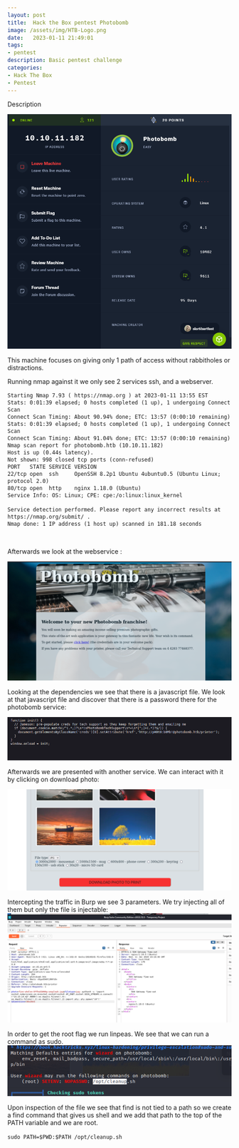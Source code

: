```yaml
---
layout: post
title:  Hack the Box pentest Photobomb
image: /assets/img/HTB-Logo.png
date:   2023-01-11 21:49:01
tags:
- pentest
description: Basic pentest challenge
categories:
- Hack The Box
- Pentest
---
```


Description

![](/assets/img/2023-01-11-21-25-39.png)

This machine focuses on giving only 1 path of access without rabbitholes or distractions. 

Running nmap against it we only see 2 services ssh, and a webserver.

```
Starting Nmap 7.93 ( https://nmap.org ) at 2023-01-11 13:55 EST
Stats: 0:01:39 elapsed; 0 hosts completed (1 up), 1 undergoing Connect Scan
Connect Scan Timing: About 90.94% done; ETC: 13:57 (0:00:10 remaining)
Stats: 0:01:39 elapsed; 0 hosts completed (1 up), 1 undergoing Connect Scan
Connect Scan Timing: About 91.04% done; ETC: 13:57 (0:00:10 remaining)
Nmap scan report for photobomb.htb (10.10.11.182)
Host is up (0.44s latency).
Not shown: 998 closed tcp ports (conn-refused)
PORT   STATE SERVICE VERSION
22/tcp open  ssh     OpenSSH 8.2p1 Ubuntu 4ubuntu0.5 (Ubuntu Linux; protocol 2.0)
80/tcp open  http    nginx 1.18.0 (Ubuntu)
Service Info: OS: Linux; CPE: cpe:/o:linux:linux_kernel

Service detection performed. Please report any incorrect results at https://nmap.org/submit/ .
Nmap done: 1 IP address (1 host up) scanned in 181.18 seconds



```


Afterwards we look at the webservice :

![](/assets/img/2023-01-11-21-31-37.png)

Looking at the dependencies we see that there is a javascript file. We look at that javascript file and discover that there is a password there for the photobomb service:

![](/assets/img/2023-01-11-21-33-43.png)

Afterwards we are presented with another service.
We can interact with it by clicking on download photo:

![](/assets/img/2023-01-11-21-35-23.png)

Intercepting the traffic in Burp we see 3 parameters.
We try injecting all of them but only the file is injectable:
![](/assets/img/2023-01-11-21-36-33.png)

In order to get the root flag we run linpeas. We see that we can run a command as sudo.
![](/assets/img/2023-01-11-21-38-05.png)


Upon inspection of the file we see that find is not tied to a path so we create a find command that gives us shell and we add that path to the top of the PATH variable and we are root.

`sudo PATH=$PWD:$PATH /opt/cleanup.sh`





